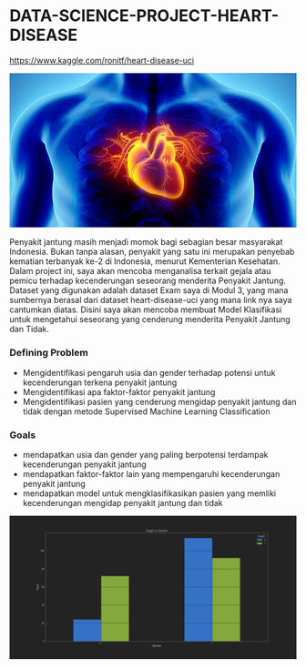 # DATA-SCIENCE-PROJECT-HEART-DISEASE
https://www.kaggle.com/ronitf/heart-disease-uci

![](heart.jpg)

Penyakit jantung masih menjadi momok bagi sebagian besar masyarakat Indonesia. Bukan tanpa alasan, penyakit yang satu ini merupakan penyebab kematian terbanyak ke-2 di Indonesia, menurut Kementerian Kesehatan. Dalam project ini, saya akan mencoba menganalisa terkait gejala atau pemicu terhadap kecenderungan seseorang menderita Penyakit Jantung. Dataset yang digunakan adalah dataset Exam saya di Modul 3, yang mana sumbernya berasal dari dataset heart-disease-uci yang mana link nya saya cantumkan diatas. Disini saya akan mencoba membuat Model Klasifikasi untuk mengetahui seseorang yang cenderung menderita Penyakit Jantung dan Tidak.

### Defining Problem
- Mengidentifikasi pengaruh usia dan gender terhadap potensi untuk kecenderungan terkena penyakit jantung
- Mengidentifikasi apa faktor-faktor penyakit jantung 
- Mengidentifikasi pasien yang cenderung mengidap penyakit jantung dan tidak dengan metode Supervised Machine Learning Classification

### Goals
- mendapatkan usia dan gender yang paling berpotensi terdampak kecenderungan penyakit jantung
- mendapatkan faktor-faktor lain yang mempengaruhi kecenderungan penyakit jantung
- mendapatkan model untuk mengklasifikasikan pasien yang memliki kecenderungan mengidap penyakit jantung dan tidak

![](heartvsgender.png)

